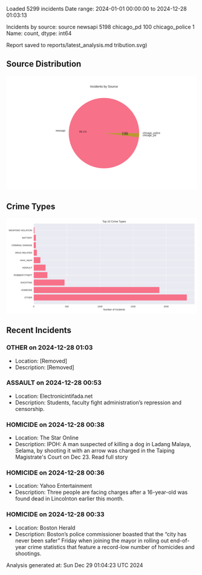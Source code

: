 
Loaded 5299 incidents
Date range: 2024-01-01 00:00:00 to 2024-12-28 01:03:13

Incidents by source:
source
newsapi           5198
chicago_pd         100
chicago_police       1
Name: count, dtype: int64

Report saved to reports/latest_analysis.md
tribution.svg)

## Source Distribution
![Source Distribution](images/source_distribution.svg)

## Crime Types
![Crime Types](images/crime_types.svg)

## Recent Incidents

### OTHER on 2024-12-28 01:03
- Location: [Removed]
- Description: [Removed]


### ASSAULT on 2024-12-28 00:53
- Location: Electronicintifada.net
- Description: Students, faculty fight administration’s repression and censorship.


### HOMICIDE on 2024-12-28 00:38
- Location: The Star Online
- Description: IPOH: A man suspected of killing a dog in Ladang Malaya, Selama, by shooting it with an arrow was charged in the Taiping Magistrate's Court on Dec 23. Read full story


### HOMICIDE on 2024-12-28 00:36
- Location: Yahoo Entertainment
- Description: Three people are facing charges after a 16-year-old was found dead in Lincolnton earlier this month.


### HOMICIDE on 2024-12-28 00:33
- Location: Boston Herald
- Description: Boston’s police commissioner boasted that the “city has never been safer” Friday when joining the mayor in rolling out end-of-year crime statistics that feature a record-low number of homicides and shootings.

Analysis generated at: Sun Dec 29 01:04:23 UTC 2024
